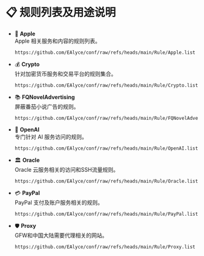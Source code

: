 # 📋 规则列表及用途说明

- 🍎 **Apple**  
  Apple 相关服务和内容的规则列表。
  ```
  https://github.com/EAlyce/conf/raw/refs/heads/main/Rule/Apple.list
  ```



- 💰 **Crypto**  
  针对加密货币服务和交易平台的规则集合。
  ```
  https://github.com/EAlyce/conf/raw/refs/heads/main/Rule/Crypto.list
  ```


- 📚 **FQNovelAdvertising**  
  屏蔽番茄小说广告的规则。
  ```
  https://github.com/EAlyce/conf/raw/refs/heads/main/Rule/FQNovelAdvertising.list
  ```

- 🤖 **OpenAI**  
  专门针对 AI 服务访问的规则。
  ```
  https://github.com/EAlyce/conf/raw/refs/heads/main/Rule/OpenAI.list
  ```


- 🏛️ **Oracle**  
  Oracle 云服务相关的访问和SSH流量规则。
  ```
  https://github.com/EAlyce/conf/raw/refs/heads/main/Rule/Oracle.list
  ```



- 💳 **PayPal**  
  PayPal 支付及账户服务相关的规则。
  ```
  https://github.com/EAlyce/conf/raw/refs/heads/main/Rule/PayPal.list
  ```



- 🛡️ **Proxy**  
  GFW和中国大陆需要代理相关的网站。
  ```
  https://github.com/EAlyce/conf/raw/refs/heads/main/Rule/Proxy.list
  ```

